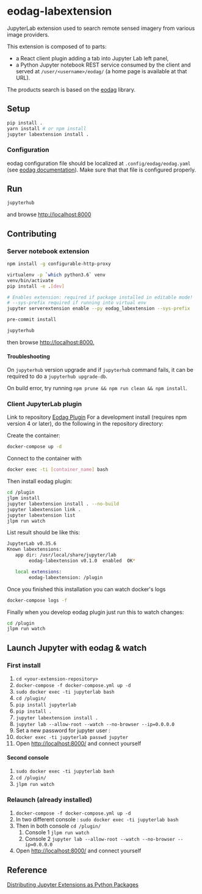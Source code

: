 # eodag-labextension

JupyterLab extension used to search remote sensed imagery from various image providers.

This extension is composed of to parts:

* a React client plugin adding a tab into Jupyter Lab left panel,
* a Python Jupyter notebook REST service consumed by the client and served at `/user/<username>/eodag/` (a home page is available at that URL).

The products search is based on the [eodag](https://eodag.readthedocs.io) library.

## Setup

```bash
pip install .
yarn install # or npm install
jupyter labextension install .
```

### Configuration

eodag configuration file should be localized at `.config/eodag/eodag.yaml` (see [eodag documentation](https://eodag.readthedocs.io/en/latest/intro.html?highlight=eodag.yml#how-to-configure-authentication-for-available-providers)).
Make sure that that file is configured properly.

## Run

```bash
jupyterhub
```

and browse <http://localhost:8000>

## Contributing

### Server notebook extension

```bash
npm install -g configurable-http-proxy

virtualenv -p `which python3.6` venv
venv/bin/activate
pip install -e .[dev]

# Enables extension: required if package installed in editable mode!
# --sys-prefix required if running into virtual env
jupyter serverextension enable --py eodag_labextension --sys-prefix

pre-commit install

jupyterhub
```

then browse <http://localhost:8000.>

#### Troubleshooting

On `jupyterhub` version upgrade and if `jupyterhub` command fails, it can be required to do a `jupyterhub upgrade-db`.

On build error, try running `npm prune && npm run clean && npm install`.

### Client JupyterLab plugin

Link to repository [Eodag Plugin](https://odin.si.c-s.fr/plugins/git/ia3d-demo/eodag-labextension)
For a development install (requires npm version 4 or later), do the following in the repository directory:

Create the container:

```bash
docker-compose up -d
```

Connect to the container with

```bash
docker exec -ti [container_name] bash
```

Then install eodag plugin:

```bash
cd /plugin
jlpm install
jupyter labextension install . --no-build
jupyter labextension link .
jupyter labextension list
jlpm run watch
```

List result should be like this:

```bash
JupyterLab v0.35.6
Known labextensions:
   app dir: /usr/local/share/jupyter/lab
        eodag-labextension v0.1.0  enabled  OK*

   local extensions:
        eodag-labextension: /plugin
```

Once you finished this installation you can watch docker's logs

```bash
docker-compose logs -f
```

Finally when you develop eodag plugin just run this to watch changes:

```bash
cd /plugin
jlpm run watch
```

## Launch Jupyter with eodag & watch

### First install

1. `cd <your-extension-repository>`
2. `docker-compose -f docker-compose.yml up -d`
3. `sudo docker exec -ti jupyterlab bash`
4. `cd /plugin/`
5. `pip install jupyterlab`
6. `pip install .`
7. `jupyter labextension install .`
8. `jupyter lab --allow-root --watch --no-browser --ip=0.0.0.0`
9. Set a new password for jupyter user :
10. `docker exec -ti jupyterlab passwd jupyter`
11. Open [http://localhost:8000/](http://localhost:8000/)  and connect yourself

#### Second console

1. `sudo docker exec -ti jupyterlab bash`
2. `cd /plugin/`
3. `jlpm run watch`

### Relaunch (already installed)

1. `docker-compose -f docker-compose.yml up -d`
2. In two different console : `sudo docker exec -ti jupyterlab bash`
3. Then in both console `cd /plugin/`
     1. Console 1 `jlpm run watch`
     2. Console 2 `jupyter lab --allow-root --watch --no-browser --ip=0.0.0.0`
4. Open [http://localhost:8000/](http://localhost:8000/) and connect yourself

## Reference

[Distributing Jupyter Extensions as Python Packages](https://jupyter-notebook.readthedocs.io/en/latest/examples/Notebook/Distributing%20Jupyter%20Extensions%20as%20Python%20Packages.html#Distributing-Jupyter-Extensions-as-Python-Packages)
